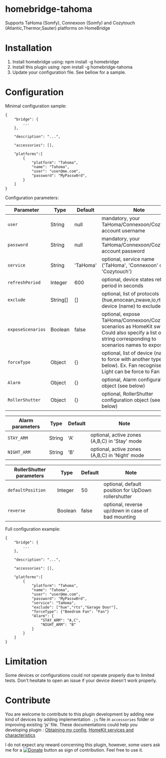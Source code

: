 # homebridge-tahoma

Supports TaHoma (Somfy), Connexoon (Somfy) and Cozytouch (Atlantic,Thermor,Sauter) platforms on HomeBridge

# Installation

1. Install homebridge using: npm install -g homebridge
2. Install this plugin using: npm install -g homebridge-tahoma
3. Update your configuration file. See bellow for a sample. 

# Configuration

Minimal configuration sample:
```
{
	"bridge": {
		...
	},

	"description": "...",

	"accessories": [],

	"platforms":[
		{
			"platform": "Tahoma",
			"name": "Tahoma",
			"user": "user@me.com",
			"password": "MyPassw0rd",
		}
	]
}
```

Configuration parameters:

| Parameter                  | Type			| Default		| Note                                                                                                                                                                  |
|----------------------------|----------|-----------|-----------------------------------------------------------------------------------------------------------------------------------------------------------------------|
| `user`               		 | String		| null			| mandatory, your TaHoma/Connexoon/Cozytouch account username                                                                                                                     |
| `password`             	 | String		| null			| mandatory, your TaHoma/Connexoon/Cozytouch account password                                                                                                                     |
| `service`              	 | String		| 'TaHoma'	| optional, service name ('TaHoma', 'Connexoon' or 'Cozytouch')																																																											|
| `refreshPeriod`            | Integer	| 600				| optional, device states refresh period in seconds							 																										 																										|
| `exclude`		             | String[]	| []				| optional, list of protocols (hue,enocean,zwave,io,rts) or device (name) to exclude																																										|
| `exposeScenarios`	         | Boolean	| false			| optional, expose TaHoma/Connexoon/Cozytouch scenarios as HomeKit switches. Could also specify a list of string corresponding to scenarios names to expose												|
| `forceType`		         | Object		| {}				| optional, list of device (name) to force with another type (see below). Ex. Fan recognised as Light can be force to Fan type											|
| `Alarm`		             | Object		| {}				| optional, Alarm configuration object (see below)																											 																																|
| `RollerShutter`		     | Object		| {}				| optional, RollerShutter configuration object (see below)																											 																																|
                                                                     												     																 																																		 
| Alarm parameters           | Type			| Default		| Note                                                                                                                                                                  |
|----------------------------|----------|-----------|-----------------------------------------------------------------------------------------------------------------------------------------------------------------------|
| `STAY_ARM`               	 | String		| 'A'				| optional, active zones (A,B,C) in 'Stay' mode                                                                             																						|
| `NIGHT_ARM`             	 | String		| 'B'				| optional, active zones (A,B,C) in 'Night' mode                                                                          																							|

| RollerShutter parameters   | Type			| Default		| Note                                                                                                                                                                  |
|----------------------------|----------|-----------|-----------------------------------------------------------------------------------------------------------------------------------------------------------------------|
| `defaultPosition`	         | Integer	| 50			| optional, default position for UpDown rollershutter												|
| `reverse`	         		 | Boolean	| false			| optional, reverse up/down in case of bad mounting												|


Full configuration example:
```
{
	"bridge": {
		...
	},

	"description": "...",

	"accessories": [],

	"platforms":[
		{
			"platform": "Tahoma",
			"name": "Tahoma",
			"user": "user@me.com",
			"password": "MyPassw0rd",
			"service": "TaHoma",
			"exclude": ["hue","rts","Garage Door"],
			"forceType": {"Beedrom Fan": "Fan"}
			"Alarm": {
				"STAY_ARM": "A,C",
				"NIGHT_ARM": "B"
			}
		}
	]
}
```

# Limitation

Some devices or configurations could not operate properly due to limited tests. Don't hesitate to open an issue if your device doesn't work properly.

# Contribute

You are welcome to contribute to this plugin development by adding new kind of devices by adding implementation `.js` file in `accessories` folder or improving existing 'js' file.
These documentations could help you developing plugin :
[Obtaining my config](https://home.duboc.pro/tools/setup),
[HomeKit services and characteristics](https://github.com/KhaosT/HAP-NodeJS/blob/master/lib/gen/HomeKitTypes.js)

I do not expect any reward concerning this plugin, however, some users ask me for a [![Donate](https://img.shields.io/badge/Donate-PayPal-green.svg)](https://www.paypal.com/cgi-bin/webscr?cmd=_s-xclick&hosted_button_id=L4X489MG7FUCN) button as sign of contribution. Feel free to use it.

